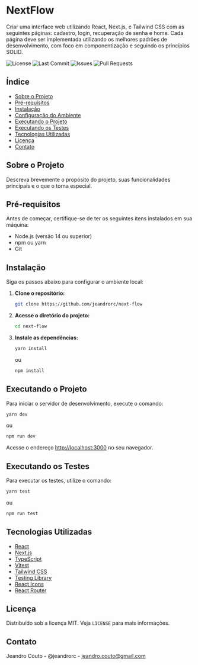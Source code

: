 # NextFlow


Criar uma interface web utilizando React, Next.js, e Tailwind CSS com as seguintes páginas: cadastro, login, recuperação de senha e home. Cada página deve ser implementada utilizando os melhores padrões de desenvolvimento, com foco em componentização e seguindo os princípios SOLID.

![License](https://img.shields.io/github/license/jeandrorc/movies-react-next)
![Last Commit](https://img.shields.io/github/last-commit/jeandrorc/movies-react-next)
![Issues](https://img.shields.io/github/issues/jeandrorc/movies-react-next)
![Pull Requests](https://img.shields.io/github/issues-pr/jeandrorc/movies-react-next)


## Índice

- [Sobre o Projeto](#sobre-o-projeto)
- [Pré-requisitos](#pré-requisitos)
- [Instalação](#instalação)
- [Configuração do Ambiente](#configuração-do-ambiente)
- [Executando o Projeto](#executando-o-projeto)
- [Executando os Testes](#executando-os-testes)
- [Tecnologias Utilizadas](#tecnologias-utilizadas)
- [Licença](#licença)
- [Contato](#contato)

## Sobre o Projeto

Descreva brevemente o propósito do projeto, suas funcionalidades principais e o que o torna especial.

## Pré-requisitos

Antes de começar, certifique-se de ter os seguintes itens instalados em sua máquina:

- Node.js (versão 14 ou superior)
- npm ou yarn
- Git

## Instalação

Siga os passos abaixo para configurar o ambiente local:

1. **Clone o repositório:**

   ```bash
   git clone https://github.com/jeandrorc/next-flow
   ```
2. **Acesse o diretório do projeto:**

   ```bash
   cd next-flow
   ```
3. **Instale as dependências:**

   ```bash
   yarn install
   ```
    ou
    ```bash
    npm install
    ```
## Executando o Projeto

Para iniciar o servidor de desenvolvimento, execute o comando:

```bash
yarn dev
```
ou
```bash
npm run dev
```

Acesse o endereço [http://localhost:3000](http://localhost:3000) no seu navegador.

## Executando os Testes

Para executar os testes, utilize o comando:

```bash
yarn test
```
ou
```bash
npm run test
```

## Tecnologias Utilizadas

- [React](https://reactjs.org/)
- [Next.js](https://nextjs.org/)
- [TypeScript](https://www.typescriptlang.org/)
- [Vitest](https://vitejs.dev/)
- [Tailwind CSS](https://tailwindcss.com/)
- [Testing Library](https://testing-library.com/)
- [React Icons](https://react-icons.github.io/react-icons/)
- [React Router](https://reactrouter.com/)

## Licença

Distribuído sob a licença MIT. Veja `LICENSE` para mais informações.

## Contato

Jeandro Couto - @jeandrorc - jeandro.couto@gmail.com
